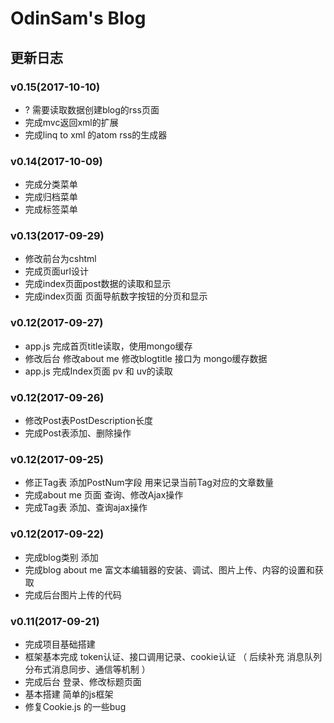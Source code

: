 # OdinSam's Blog

## 更新日志

### v0.15(2017-10-10)

+ ? 需要读取数据创建blog的rss页面
+ 完成mvc返回xml的扩展
+ 完成linq to xml 的atom rss的生成器


### v0.14(2017-10-09)

+ 完成分类菜单
+ 完成归档菜单
+ 完成标签菜单

### v0.13(2017-09-29)

+ 修改前台为cshtml
+ 完成页面url设计
+ 完成index页面post数据的读取和显示
+ 完成index页面 页面导航数字按钮的分页和显示

### v0.12(2017-09-27)

+ app.js 完成首页title读取，使用mongo缓存
+ 修改后台 修改about me 修改blogtitle 接口为 mongo缓存数据
+ app.js 完成Index页面 pv 和 uv的读取

### v0.12(2017-09-26)

+ 修改Post表PostDescription长度
+ 完成Post表添加、删除操作

### v0.12(2017-09-25)

+ 修正Tag表  添加PostNum字段 用来记录当前Tag对应的文章数量
+ 完成about me 页面 查询、修改Ajax操作
+ 完成Tag表 添加、查询ajax操作

### v0.12(2017-09-22)

+ 完成blog类别 添加
+ 完成blog about me 富文本编辑器的安装、调试、图片上传、内容的设置和获取
+ 完成后台图片上传的代码

### v0.11(2017-09-21)

+ 完成项目基础搭建
+ 框架基本完成 token认证、接口调用记录、cookie认证 （ 后续补充 消息队列 分布式消息同步、通信等机制 ）
+ 完成后台 登录、修改标题页面
+ 基本搭建  简单的js框架
+ 修复Cookie.js 的一些bug